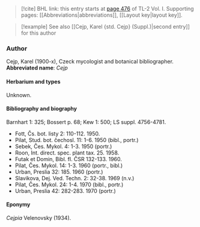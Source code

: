 > [!cite] BHL link: this entry starts at [page 476](https://www.biodiversitylibrary.org/page/33120607) of TL-2 Vol. I.
> Supporting pages: [[Abbreviations|abbreviations]], [[Layout key|layout key]].

> [!example] See also [[Cejp, Karel {std. Cejp} (Suppl.)|second entry]] for this author

### Author

Cejp, Karel (1900-x), Czeck mycologist and botanical bibliographer. 
**Abbreviated name**: *Cejp*

#### Herbarium and types

Unknown.

#### Bibliography and biography

Barnhart 1: 325; Bossert p. 68; Kew 1: 500; LS suppl. 4756-4781.
- Fott, Čs. bot. listy 2: 110-112. 1950.
- Pilat, Stud. bot. čechosl. 11: 1-6. 1950 (bibl., portr.)
- Sebek, Čes. Mykol. 4: 1-3. 1950 (portr.)
- Roon, Int. direct. spec. plant tax. 25. 1958.
- Futak et Domin, Bibl. fl. ČSR 132-133. 1960.
- Pilat, Čes. Mykol. 14: 1-3. 1960 (portr., bibl.)
- Urban, Preslia 32: 185. 1960 (portr.)
- Slavikova, Dej. Ved. Techn. 2: 32-38. 1969 (n.v.)
- Pilat, Čes. Mykol. 24: 1-4. 1970 (bibl., portr.)
- Urban, Preslia 42: 282-283. 1970 (portr.)

#### Eponymy

*Cejpia* Velenovsky (1934).


